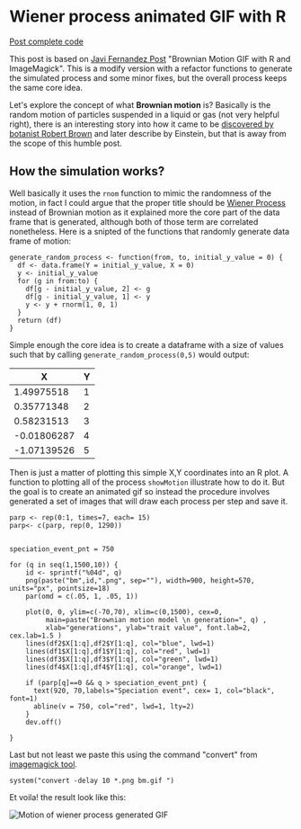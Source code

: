# Wiener process animated GIF with R
[Post complete code](https://github.com/necronet/WienerProcess)

This post is based on [Javi Fernandez Post](http://allthiswasfield.blogspot.com/2017/12/p-margin-bottom-0.html) "Brownian Motion GIF with R and ImageMagick". This is a modify version with a refactor functions to generate the simulated process and some minor fixes, but the overall process keeps the same core idea.

Let's explore the concept of what **Brownian motion** is? Basically is the random motion of particles suspended in a liquid or gas (not very helpful right), there is an interesting story into how it came to be [discovered by botanist Robert Brown](https://www.youtube.com/watch?v=FAdxd2Iv-UA) and later describe by Einstein, but that is away from the scope of this humble post.

## How the simulation works?

Well basically it uses the `rnom` function to mimic the randomness of the motion, in fact I could argue that the proper title should be [Wiener Process](https://en.wikipedia.org/wiki/Wiener_process) instead of Brownian motion as it explained more the core part of the data frame that is generated, although both of those term are correlated nonetheless. Here is a snipted of the functions that randomly generate data frame of motion:

	generate_random_process <- function(from, to, initial_y_value = 0) {
	  df <- data.frame(Y = initial_y_value, X = 0)
	  y <- initial_y_value
	  for (g in from:to) {
	    df[g - initial_y_value, 2] <- g
	    df[g - initial_y_value, 1] <- y
	    y <- y + rnorm(1, 0, 1)
	  }
	  return (df)
	}


Simple enough the core idea is to create a dataframe with a size of values such that by calling `generate_random_process(0,5)` would output:

| X           | Y |
|-------------|---|
| 1.49975518  | 1 |
| 0.35771348  | 2 |
| 0.58231513  | 3 |
| -0.01806287 | 4 |
| -1.07139526 | 5 |

Then is just a matter of plotting this simple X,Y coordinates into an R plot. A function to plotting all of the process `showMotion` illustrate how to do it. But the goal is to create an animated gif so instead the procedure involves generated a set of images that will draw each process per step and save it.

	parp <- rep(0:1, times=7, each= 15)  
	parp<- c(parp, rep(0, 1290))


	speciation_event_pnt = 750

	for (q in seq(1,1500,10)) {
	    id <- sprintf("%04d", q)
	    png(paste("bm",id,".png", sep=""), width=900, height=570, units="px", pointsize=18)  
	    par(omd = c(.05, 1, .05, 1))  

	    plot(0, 0, ylim=c(-70,70), xlim=c(0,1500), cex=0,   
	         main=paste("Brownian motion model \n generation=", q) ,   
	         xlab="generations", ylab="trait value", font.lab=2, cex.lab=1.5 )
	    lines(df2$X[1:q],df2$Y[1:q], col="blue", lwd=1)  
	    lines(df1$X[1:q],df1$Y[1:q], col="red", lwd=1)    
	    lines(df3$X[1:q],df3$Y[1:q], col="green", lwd=1)
	    lines(df4$X[1:q],df4$Y[1:q], col="orange", lwd=1)

	    if (parp[q]==0 && q > speciation_event_pnt) {
	      text(920, 70,labels="Speciation event", cex= 1, col="black", font=1)  
	      abline(v = 750, col="red", lwd=1, lty=2)
	    }
	    dev.off()  

	}  

Last but not least we paste this using the command "convert" from [imagemagick tool](https://www.r-bloggers.com/animate-gif-images-in-r-imagemagick/).

	system("convert -delay 10 *.png bm.gif ")

Et voila! the result look like this:

![Motion of wiener process generated GIF](https://github.com/necronet/WienerProcess/animated-gif/bm.gif)
